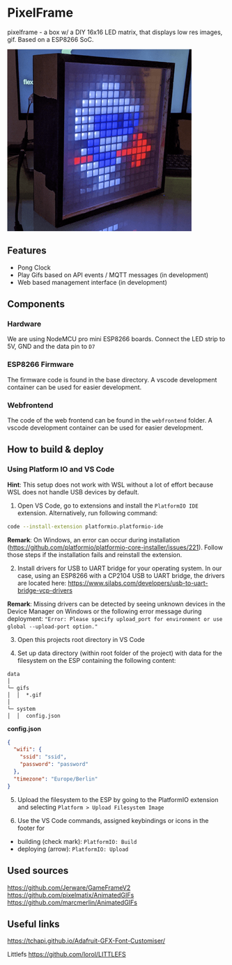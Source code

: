# PixelFrame

pixelframe - a box w/ a DIY 16x16 LED matrix, that displays low res images, gif. Based on a ESP8266 SoC.

![Pixelframe](docs/pixelframe.png "Pixelframe")

## Features

- Pong Clock
- Play Gifs based on API events / MQTT messages (in development)
- Web based management interface (in development)

## Components

### Hardware

We are using NodeMCU pro mini ESP8266 boards. Connect the LED strip to 5V, GND and the data pin to `D7`

### ESP8266 Firmware

The firmware code is found in the base directory. A vscode development container can be used for easier development.

### Webfrontend

The code of the web frontend can be found in the `webfrontend` folder. A vscode development container can be used for easier development.

## How to build & deploy

### Using Platform IO and VS Code

**Hint**: This setup does not work with WSL without a lot of effort because WSL does not handle USB devices by default.

1. Open VS Code, go to extensions and install the `PlatformIO IDE` extension. Alternatively, run following command:

```bash
code --install-extension platformio.platformio-ide
```

**Remark**: On Windows, an error can occur during installation (https://github.com/platformio/platformio-core-installer/issues/221). Follow those steps if the installation fails and reinstall the extension.

2. Install drivers for USB to UART bridge for your operating system. In our case, using an ESP8266 with a CP2104 USB to UART bridge, the drivers are located here: https://www.silabs.com/developers/usb-to-uart-bridge-vcp-drivers

**Remark**: Missing drivers can be detected by seeing unknown devices in the Device Manager on Windows or the following error message during deployment: `"Error: Please specify upload_port for environment or use global --upload-port option."`

3. Open this projects root directory in VS Code

4. Set up data directory (within root folder of the project) with data for the filesystem on the ESP containing the following content:

```
data
│
└─ gifs
│  │  *.gif
│
└─ system
│  │  config.json
```

**config.json**

```json
{
  "wifi": {
    "ssid": "ssid",
    "password": "password"
  },
  "timezone": "Europe/Berlin"
}
```

5. Upload the filesystem to the ESP by going to the PlatformIO extension and selecting `Platform > Upload Filesystem Image`

6. Use the VS Code commands, assigned keybindings or icons in the footer for

- building (check mark): `PlatformIO: Build`
- deploying (arrow): `PlatformIO: Upload`

## Used sources

https://github.com/Jerware/GameFrameV2
https://github.com/pixelmatix/AnimatedGIFs
https://github.com/marcmerlin/AnimatedGIFs

## Useful links

https://tchapi.github.io/Adafruit-GFX-Font-Customiser/

Littlefs
https://github.com/lorol/LITTLEFS